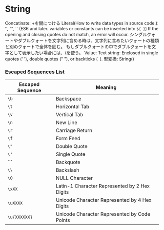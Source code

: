 # String

Concatinate: +を間につける
Literal(How to write data types in source code.): ‘’, “”, `` (ES6 and later. variables or constants can be inserted into `${ }`)
If the opening and closing quotes do not match, an error will occur.
シングルクォートやダブルクォートを文字列に含める時は、文字列に含めたいクォートの種類と別のクォートで全体を囲む。
もしダブルクォートの中でダブルクォートを文字として表示したい場合には、\を使う。
Value: Text string: Enclosed in single quotes (' '), double quotes (" "), or backticks (` `).
型変換: String()

### Escaped Sequences List

| Escaped Sequence | Meaning |
| --- | --- |
| `\b` | Backspace |
| `\t` | Horizontal Tab |
| `\v` | Vertical Tab |
| `\n` | New Line |
| `\r` | Carriage Return |
| `\f` | Form Feed |
| `\"` | Double Quote |
| `\'` | Single Quote |
| `\`` | Backquote |
| `\\` | Backslash |
| `\0` | NULL Character |
| `\xXX` | Latin-1 Character Represented by 2 Hex Digits |
| `\uXXXX` | Unicode Character Represented by 4 Hex Digits |
| `\u{XXXXXX}` | Unicode Character Represented by Code Points |